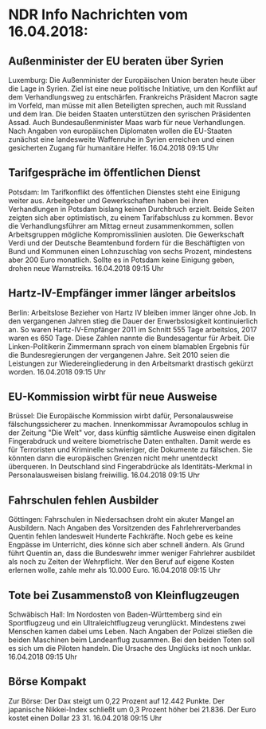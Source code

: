 # NDR Info Nachrichten vom 16.04.2018:


## Außenminister der EU beraten über Syrien
Luxemburg:	Die Außenminister der Europäischen Union beraten heute über die Lage in Syrien. Ziel ist eine neue politische Initiative, um den Konflikt auf dem Verhandlungsweg zu entschärfen. Frankreichs Präsident Macron sagte im Vorfeld, man müsse mit allen Beteiligten sprechen, auch mit Russland und dem Iran. Die beiden Staaten unterstützen den syrischen Präsidenten Assad. Auch Bundesaußenminister Maas warb für neue Verhandlungen. Nach Angaben von europäischen Diplomaten wollen die EU-Staaten zunächst eine landesweite Waffenruhe in Syrien erreichen und einen gesicherten Zugang für humanitäre Helfer. 16.04.2018 09:15 Uhr 

## Tarifgespräche im öffentlichen Dienst
Potsdam: Im Tarifkonflikt des öffentlichen Dienstes steht eine Einigung weiter aus. Arbeitgeber und Gewerkschaften haben bei ihren Verhandlungen in Potsdam bislang keinen Durchbruch erzielt. Beide Seiten zeigten sich aber optimistisch, zu einem Tarifabschluss zu kommen. Bevor die Verhandlungsführer am Mittag erneut zusammenkommen, sollen Arbeitsgruppen mögliche Kompromisslinien ausloten. Die Gewerkschaft Verdi und der Deutsche Beamtenbund fordern für die Beschäftigten von Bund und Kommunen einen Lohnzuschlag von sechs Prozent, mindestens aber 200 Euro monatlich. Sollte es in Potsdam keine Einigung geben, drohen neue Warnstreiks. 16.04.2018 09:15 Uhr 

## Hartz-IV-Empfänger immer länger arbeitslos
Berlin: Arbeitslose Bezieher von Hartz IV bleiben immer länger ohne Job. In den vergangenen Jahren stieg die Dauer der Erwerbslosigkeit kontinuierlich an. So waren Hartz-IV-Empfänger 2011 im Schnitt 555 Tage arbeitslos, 2017 waren es 650 Tage. Diese Zahlen nannte die Bundesagentur für Arbeit. Die Linken-Politikerin Zimmermann sprach von einem blamablen Ergebnis für die Bundesregierungen der vergangenen Jahre. Seit 2010 seien die Leistungen zur Wiedereingliederung in den Arbeitsmarkt drastisch gekürzt worden. 16.04.2018 09:15 Uhr 

## EU-Kommission wirbt für neue Ausweise
Brüssel:	Die Europäische Kommission wirbt dafür, Personalausweise fälschungssicherer zu machen. Innenkommissar Avramopoulos schlug in der Zeitung "Die Welt" vor, dass künftig sämtliche Ausweise einen digitalen Fingerabdruck und weitere biometrische Daten enthalten. Damit werde es für Terroristen und Kriminelle schwieriger, die Dokumente zu fälschen. Sie könnten dann die europäischen Grenzen nicht mehr unentdeckt überqueren. In Deutschland sind Fingerabdrücke als Identitäts-Merkmal in Personalausweisen bislang freiwillig. 16.04.2018 09:15 Uhr 

## Fahrschulen fehlen Ausbilder
Göttingen:		Fahrschulen in Niedersachsen droht ein akuter Mangel an Ausbildern. Nach Angaben des Vorsitzenden des Fahrlehrerverbandes Quentin fehlen landesweit Hunderte Fachkräfte. Noch gebe es keine Engpässe im Unterricht, dies könne sich aber schnell ändern. Als Grund führt Quentin an, dass die Bundeswehr immer weniger Fahrlehrer ausbildet als noch zu Zeiten der Wehrpflicht. Wer den Beruf auf eigene Kosten erlernen wolle, zahle mehr als 10.000 Euro. 16.04.2018 09:15 Uhr 

## Tote bei Zusammenstoß von Kleinflugzeugen
Schwäbisch Hall: Im Nordosten von Baden-Württemberg sind ein Sportflugzeug und ein Ultraleichtflugzeug verunglückt. Mindestens zwei Menschen kamen dabei ums Leben. Nach Angaben der Polizei stießen die beiden Maschinen beim Landeanflug zusammen. Bei den beiden Toten soll es sich um die Piloten handeln. Die Ursache des Unglücks ist noch unklar. 16.04.2018 09:15 Uhr 

## Börse Kompakt
Zur Börse: Der Dax steigt um 0,22 Prozent auf 12.442 Punkte. Der japanische Nikkei-Index schließt um 0,3 Prozent höher bei 21.836. Der Euro kostet einen Dollar 23 31. 16.04.2018 09:15 Uhr 
